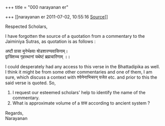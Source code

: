 +++
title = "000 narayanan er"

+++
[[narayanan er	2011-07-02, 10:55:16 [Source](https://groups.google.com/g/bvparishat/c/paan3fUno2c)]]



Respected Scholars,  
  
I have forgotten the source of a quotation from a commentary to the Jaiminiya Sutras, as quotation is as follows :  
  
अष्टौ ग्रासा मुनेर्भक्ष्याः षोडशारण्यवासिनाम्।  
द्वात्रिंशच्च गृहस्थानां यथेष्टं ब्रह्मचारिणाम् ।।  


I could desperately had any access to this verse in the Bhattadipika as well. I think it might be from some other commentaries and one of them, I am sure, which discuss a context with श्येनेनाभिचरन् यजेत etc. and prior to this the said verse is quoted. So,  
1. I request our esteemed scholars' help to identify the name of the commentary.  
2. What is approximate volume of a ग्रास according to ancient system ?  
  
Regards,  
Narayanan

  

